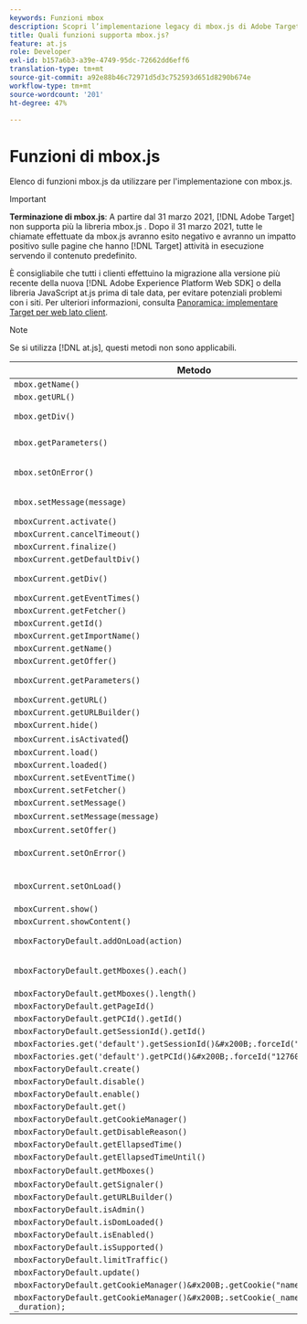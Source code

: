 ```yaml
---
keywords: Funzioni mbox
description: Scopri l’implementazione legacy di mbox.js di Adobe Target. Esegui la migrazione a Adobe Experience Platform Web SDK (AEP Web SDK) o all’ultima versione di at.js.
title: Quali funzioni supporta mbox.js?
feature: at.js
role: Developer
exl-id: b157a6b3-a39e-4749-95dc-72662dd6eff6
translation-type: tm+mt
source-git-commit: a92e88b46c72971d5d3c752593d651d8290b674e
workflow-type: tm+mt
source-wordcount: '201'
ht-degree: 47%

---
```


# Funzioni di mbox.js

Elenco di funzioni mbox.js da utilizzare per l&#39;implementazione con mbox.js.

>[!IMPORTANT]
>
>**Terminazione di mbox.js**: A partire dal 31 marzo 2021,  [!DNL Adobe Target] non supporta più la libreria mbox.js . Dopo il 31 marzo 2021, tutte le chiamate effettuate da mbox.js avranno esito negativo e avranno un impatto positivo sulle pagine che hanno [!DNL Target] attività in esecuzione servendo il contenuto predefinito.
>
>È consigliabile che tutti i clienti effettuino la migrazione alla versione più recente della nuova [!DNL Adobe Experience Platform Web SDK] o della libreria JavaScript at.js prima di tale data, per evitare potenziali problemi con i siti. Per ulteriori informazioni, consulta [Panoramica: implementare Target per web lato client](/help/c-implementing-target/c-implementing-target-for-client-side-web/implement-target-for-client-side-web.md).

>[!NOTE]
>
>Se si utilizza [!DNL at.js], questi metodi non sono applicabili.

| Metodo | Note |
|--- |--- |
| `mbox.getName()` |  |
| `mbox.getURL()` |  |
| `mbox.getDiv()` | Restituisce il div associato alla mbox (con il contenuto predefinito o un&#39;offerta) |
| `mbox.getParameters()` | Matrice di parametri con due campi, nome e valore |
| `mbox.setOnError()` | Esempio:<br>`mbox.setOnError(function() { alert(this.getName() +" had error"});` |
| `mbox.setMessage(message)` | È possibile visualizzare il messaggio nella finestra di debug. |
| `mboxCurrent.activate()` |  |
| `mboxCurrent.cancelTimeout()` |  |
| `mboxCurrent.finalize()` |  |
| `mboxCurrent.getDefaultDiv()` |  |
| `mboxCurrent.getDiv()` | Restituisce il div associato alla mbox (con il contenuto predefinito o un&#39;offerta) |
| `mboxCurrent.getEventTimes()` |  |
| `mboxCurrent.getFetcher()` |  |
| `mboxCurrent.getId()` |  |
| `mboxCurrent.getImportName()` |  |
| `mboxCurrent.getName()` |  |
| `mboxCurrent.getOffer()` |  |
| `mboxCurrent.getParameters()` | Matrice di parametri con due campi, nome e valore. |
| `mboxCurrent.getURL()` |  |
| `mboxCurrent.getURLBuilder()` |  |
| `mboxCurrent.hide()` |  |
| `mboxCurrent.isActivated`() |  |
| `mboxCurrent.load()` |  |
| `mboxCurrent.loaded()` |  |
| `mboxCurrent.setEventTime()` |  |
| `mboxCurrent.setFetcher()` |  |
| `mboxCurrent.setMessage()` |  |
| `mboxCurrent.setMessage(message)` | Visualizza il messaggio nella finestra di debug. |
| `mboxCurrent.setOffer()` |  |
| `mboxCurrent.setOnError()` | Esempio:<br>`mboxCurrent.setOnError(function(){ alert(this.getName() +" had error"});` |
| `mboxCurrent.setOnLoad()` | Esempio:<br>`mboxCurrent.setOnLoad(function(){alert(this.getName()+" loaded")});` |
| `mboxCurrent.show()` |  |
| `mboxCurrent.showContent()` |  |
| `mboxFactoryDefault.addOnLoad(action)` | L&#39;azione viene chiamata quando la pagina viene caricata. |
| `mboxFactoryDefault.getMboxes().each()` | Esempio:<br>`mboxFactoryDefault.getMboxes().each(function() { alert(mbox.getName()) };` |
| `mboxFactoryDefault.getMboxes().length()` |  |
| `mboxFactoryDefault.getPageId()` |  |
| `mboxFactoryDefault.getPCId().getId()` |  |
| `mboxFactoryDefault.getSessionId().getId()` |  |
| `mboxFactories.get('default').getSessionId()&#x200B;.forceId("1276011116668");` |  |
| `mboxFactories.get('default').getPCId()&#x200B;.forceId("1276011116668");` |  |
| `mboxFactoryDefault.create()` |  |
| `mboxFactoryDefault.disable()` |  |
| `mboxFactoryDefault.enable()` |  |
| `mboxFactoryDefault.get()` |  |
| `mboxFactoryDefault.getCookieManager()` |  |
| `mboxFactoryDefault.getDisableReason()` |  |
| `mboxFactoryDefault.getEllapsedTime()` |  |
| `mboxFactoryDefault.getEllapsedTimeUntil()` |  |
| `mboxFactoryDefault.getMboxes()` | Restituisce un valore `mboxList`. |
| `mboxFactoryDefault.getSignaler()` |  |
| `mboxFactoryDefault.getURLBuilder()` |  |
| `mboxFactoryDefault.isAdmin()` |  |
| `mboxFactoryDefault.isDomLoaded()` |  |
| `mboxFactoryDefault.isEnabled()` |  |
| `mboxFactoryDefault.isSupported()` |  |
| `mboxFactoryDefault.limitTraffic()` |  |
| `mboxFactoryDefault.update()` |  |
| `mboxFactoryDefault.getCookieManager()&#x200B;.getCookie("name")//!= null) {` |  |
| `mboxFactoryDefault.getCookieManager()&#x200B;.setCookie(_name,_value, _duration);` |  |

